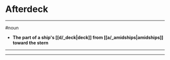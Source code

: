 # Afterdeck
---
#noun
- **The part of a ship's [[d/_deck|deck]] from [[a/_amidships|amidships]] toward the stern**
---
---
